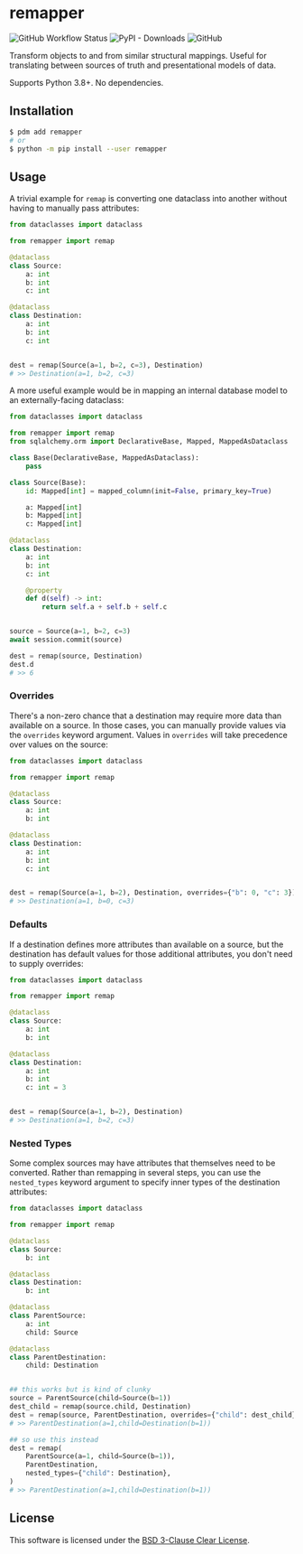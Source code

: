 # remapper

![GitHub Workflow Status](https://raster.shields.io/github/actions/workflow/status/thearchitector/remapper/test.yaml?label=tests&style=flat-square)
![PyPI - Downloads](https://raster.shields.io/pypi/dm/remapper?style=flat-square)
![GitHub](https://raster.shields.io/github/license/thearchitector/remapper?style=flat-square)

Transform objects to and from similar structural mappings. Useful for translating between sources of truth and presentational models of data.

Supports Python 3.8+. No dependencies.

## Installation

```sh
$ pdm add remapper
# or
$ python -m pip install --user remapper
```

## Usage

A trivial example for `remap` is converting one dataclass into another without having to manually pass attributes:

```python
from dataclasses import dataclass

from remapper import remap

@dataclass
class Source:
    a: int
    b: int
    c: int

@dataclass
class Destination:
    a: int
    b: int
    c: int


dest = remap(Source(a=1, b=2, c=3), Destination)
# >> Destination(a=1, b=2, c=3)
```

A more useful example would be in mapping an internal database model to an externally-facing dataclass:

```python
from dataclasses import dataclass

from remapper import remap
from sqlalchemy.orm import DeclarativeBase, Mapped, MappedAsDataclass

class Base(DeclarativeBase, MappedAsDataclass):
    pass

class Source(Base):
    id: Mapped[int] = mapped_column(init=False, primary_key=True)

    a: Mapped[int]
    b: Mapped[int]
    c: Mapped[int]

@dataclass
class Destination:
    a: int
    b: int
    c: int

    @property
    def d(self) -> int:
        return self.a + self.b + self.c


source = Source(a=1, b=2, c=3)
await session.commit(source)

dest = remap(source, Destination)
dest.d
# >> 6
```

### Overrides

There's a non-zero chance that a destination may require more data than available on a source. In those cases, you can manually provide values via the `overrides` keyword argument. Values in `overrides` will take precedence over values on the source:

```python
from dataclasses import dataclass

from remapper import remap

@dataclass
class Source:
    a: int
    b: int

@dataclass
class Destination:
    a: int
    b: int
    c: int


dest = remap(Source(a=1, b=2), Destination, overrides={"b": 0, "c": 3})
# >> Destination(a=1, b=0, c=3)
```

### Defaults

If a destination defines more attributes than available on a source, but the destination has default values for those additional attributes, you don't need to supply overrides:

```python
from dataclasses import dataclass

from remapper import remap

@dataclass
class Source:
    a: int
    b: int

@dataclass
class Destination:
    a: int
    b: int
    c: int = 3


dest = remap(Source(a=1, b=2), Destination)
# >> Destination(a=1, b=2, c=3)
```

### Nested Types

Some complex sources may have attributes that themselves need to be converted. Rather than remapping in several steps, you can use the `nested_types` keyword argument to specify inner types of the destination attributes:

```python
from dataclasses import dataclass

from remapper import remap

@dataclass
class Source:
    b: int

@dataclass
class Destination:
    b: int

@dataclass
class ParentSource:
    a: int
    child: Source

@dataclass
class ParentDestination:
    child: Destination


## this works but is kind of clunky
source = ParentSource(child=Source(b=1))
dest_child = remap(source.child, Destination)
dest = remap(source, ParentDestination, overrides={"child": dest_child})
# >> ParentDestination(a=1,child=Destination(b=1))

## so use this instead
dest = remap(
    ParentSource(a=1, child=Source(b=1)),
    ParentDestination,
    nested_types={"child": Destination},
)
# >> ParentDestination(a=1,child=Destination(b=1))
```

## License

This software is licensed under the [BSD 3-Clause Clear License](LICENSE).
